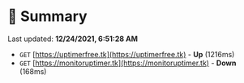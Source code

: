 # 📖 Summary
Last updated: **12/24/2021, 6:51:28 AM**

- `GET` [https://uptimerfree.tk](https://uptimerfree.tk) - **Up** (1216ms)
- `GET` [https://monitoruptimer.tk](https://monitoruptimer.tk) - **Down** (168ms)
